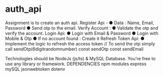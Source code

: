 # auth_api

Assignment is to create an auth api.
Register Api -
● Data : Name, Email, Password
● Send otp to the email.
Verify Account :
● Validate the otp and verify the account.
Login Api:
● Login with Email & Password
● Login with Mobile & Otp
● If no account found : Create it
Refresh Token Api:
● Implement the logic to refresh the access token
// To send the otp simply call sendOtp(6digitrandomnumber)
const sendOtp 
const sendEmail 

Technologies should be NodeJs (js/ts) & MySQL Database. You're free to use any library or
framework.
DEPENDENCIES
npm modules
express
mySQL
jsonwebtoken
dotenv
